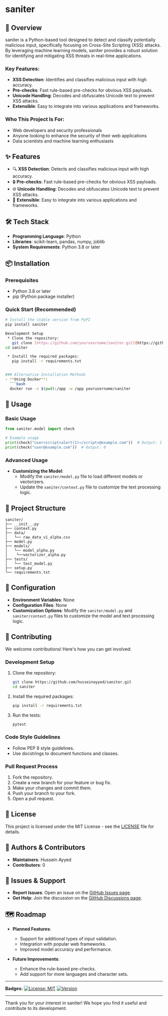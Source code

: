 # saniter

## 🚀 Overview
saniter is a Python-based tool designed to detect and classify potentially malicious input, specifically focusing on Cross-Site Scripting (XSS) attacks. By leveraging machine learning models, saniter provides a robust solution for identifying and mitigating XSS threats in real-time applications.

### Key Features:
- **XSS Detection**: Identifies and classifies malicious input with high accuracy.
- **Pre-checks**: Fast rule-based pre-checks for obvious XSS payloads.
- **Unicode Handling**: Decodes and obfuscates Unicode text to prevent XSS attacks.
- **Extensible**: Easy to integrate into various applications and frameworks.

### Who This Project Is For:
- Web developers and security professionals
- Anyone looking to enhance the security of their web applications
- Data scientists and machine learning enthusiasts

## ✨ Features
- 🔍 **XSS Detection**: Detects and classifies malicious input with high accuracy.
- 🔒 **Pre-checks**: Fast rule-based pre-checks for obvious XSS payloads.
- 🌐 **Unicode Handling**: Decodes and obfuscates Unicode text to prevent XSS attacks.
- 🔄 **Extensible**: Easy to integrate into various applications and frameworks.

## 🛠️ Tech Stack
- **Programming Language**: Python
- **Libraries**: scikit-learn, pandas, numpy, joblib
- **System Requirements**: Python 3.8 or later

## 📦 Installation

### Prerequisites
- Python 3.8 or later
- pip (Python package installer)

### Quick Start (Recommended)

```bash
# Install the stable version from PyPI
pip install saniter

Development Setup
 * Clone the repository:
   git clone [https://github.com/yourusername/saniter.git](https://github.com/yourusername/saniter.git)
cd saniter

 * Install the required packages:
   pip install -r requirements.txt


### Alternative Installation Methods
- **Using Docker**:
  ```bash
  docker run -v $(pwd):/app -w /app yourusername/saniter
  ```

## 🎯 Usage

### Basic Usage
```python
from saniter.model import check

# Example usage
print(check("user<script>alert(1)</script>@example.com"))  # Output: 1
print(check("user@example.com"))  # Output: 0
```

### Advanced Usage
- **Customizing the Model**:
  - Modify the `saniter/model.py` file to load different models or vectorizers.
  - Update the `saniter/context.py` file to customize the text processing logic.

## 📁 Project Structure
```
saniter/
├── __init__.py
├── context.py
├── data/
│   └── raw_data_v1_alpha.csv
├── model.py
├── models/
│   └── model_alpha.py
│    └──vectorizer_alpha.py
├── tests/
│   └── test_model.py
├── setup.py
└── requirements.txt
```

## 🔧 Configuration
- **Environment Variables**: None
- **Configuration Files**: None
- **Customization Options**: Modify the `saniter/model.py` and `saniter/context.py` files to customize the model and text processing logic.

## 🤝 Contributing
We welcome contributions! Here's how you can get involved:

### Development Setup
1. Clone the repository:
   ```bash
   git clone https://github.com/husseinayyed/saniter.git
   cd saniter
   ```

2. Install the required packages:
   ```bash
   pip install -r requirements.txt
   ```

3. Run the tests:
   ```bash
   pytest
   ```

### Code Style Guidelines
- Follow PEP 8 style guidelines.
- Use docstrings to document functions and classes.

### Pull Request Process
1. Fork the repository.
2. Create a new branch for your feature or bug fix.
3. Make your changes and commit them.
4. Push your branch to your fork.
5. Open a pull request.

## 📝 License
This project is licensed under the MIT License - see the [LICENSE](LICENSE) file for details.

## 👥 Authors & Contributors
- **Maintainers**: Hussein Ayyed
- **Contributors**: 0

## 🐛 Issues & Support
- **Report Issues**: Open an issue on the [GitHub Issues page](https://github.com/husseinayyed/saniter/issues).
- **Get Help**: Join the discussion on the [GitHub Discussions page](https://github.com/husseinayyed/saniter/discussions).

## 🗺️ Roadmap
- **Planned Features**:
  - Support for additional types of input validation.
  - Integration with popular web frameworks.
  - Improved model accuracy and performance.

- **Future Improvements**:
  - Enhance the rule-based pre-checks.
  - Add support for more languages and character sets.

---

**Badges:**
[![License: MIT](https://img.shields.io/badge/License-MIT-yellow.svg)](https://opensource.org/licenses/MIT)
[![Version](https://img.shields.io/badge/Version-0.1.1-blue.svg)](https://pypi.org/project/saniter/0.1.1/)

---

Thank you for your interest in saniter! We hope you find it useful and contribute to its development.